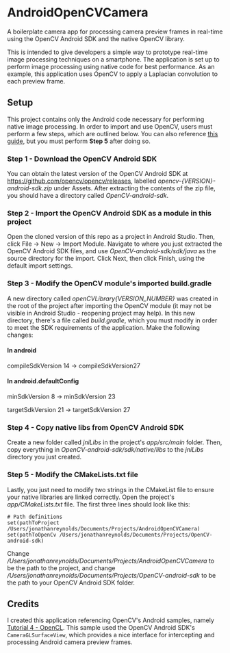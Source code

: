 # AndroidOpenCVCamera
A boilerplate camera app for processing camera preview frames in real-time using the OpenCV Android SDK and the native OpenCV library.

This is intended to give developers a simple way to prototype real-time image processing techniques on a smartphone. The application is set up to perform image processing using native code for best performance. As an example, this application uses OpenCV to apply a Laplacian convolution to each preview frame.

## Setup
This project contains only the Android code necessary for performing native image processing. In order to import and use OpenCV, users must perform a few steps, which are outlined below. You can also reference [this guide](https://medium.com/@sukritipaul005/a-beginners-guide-to-installing-opencv-android-in-android-studio-ea46a7b4f2d3), but you must perform **Step 5** after doing so.

### Step 1 - Download the OpenCV Android SDK
You can obtain the latest version of the OpenCV Android SDK at https://github.com/opencv/opencv/releases, labelled *opencv-{VERSION}-android-sdk.zip* under Assets. After extracting the contents of the zip file, you should have a directory called *OpenCV-android-sdk*.

### Step 2 - Import the OpenCV Android SDK as a module in this project
Open the cloned version of this repo as a project in Android Studio. Then, click File -> New -> Import Module. Navigate to where you just extracted the OpenCV Android SDK files, and use *OpenCV-android-sdk/sdk/java* as the source directory for the import. Click Next, then click Finish, using the default import settings.

### Step 3 - Modify the OpenCV module's imported build.gradle
A new directory called *openCVLibrary{VERSION_NUMBER}* was created in the root of the project after importing the OpenCV module (it may not be visible in Android Studio - reopening project may help). In this new directory, there's a file called *build.gradle*, which you must modify in order to meet the SDK requirements of the application. Make the following changes:

#### In android
compileSdkVersion 14 -> compileSdkVersion27

#### In android.defaultConfig
minSdkVersion 8 -> minSdkVersion 23

targetSdkVersion 21 -> targetSdkVersion 27

### Step 4 - Copy native libs from OpenCV Android SDK
Create a new folder called *jniLibs* in the project's *app/src/main* folder. Then, copy everything in *OpenCV-android-sdk/sdk/native/libs* to the *jniLibs* directory you just created.

### Step 5 - Modify the CMakeLists.txt file
Lastly, you just need to modify two strings in the CMakeList file to ensure your native libraries are linked correctly.
Open the project's *app/CMakeLists.txt* file. The first three lines should look like this:
```
# Path definitions
set(pathToProject /Users/jonathanreynolds/Documents/Projects/AndroidOpenCVCamera)
set(pathToOpenCv /Users/jonathanreynolds/Documents/Projects/OpenCV-android-sdk)
```
Change */Users/jonathanreynolds/Documents/Projects/AndroidOpenCVCamera* to be the path to the project, and change */Users/jonathanreynolds/Documents/Projects/OpenCV-android-sdk* to be the path to your OpenCV Android SDK folder.

## Credits
I created this application referencing OpenCV's Android samples, namely [Tutorial 4 - OpenCL](https://github.com/opencv/opencv/tree/3.4/samples/android/tutorial-4-opencl). This sample used the OpenCV Android SDK's `CameraGLSurfaceView`, which provides a nice interface for intercepting and processing Android camera preview frames.
